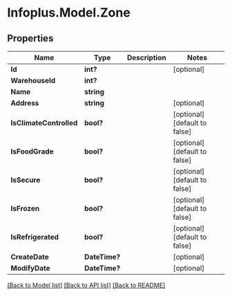 # Infoplus.Model.Zone
## Properties

Name | Type | Description | Notes
------------ | ------------- | ------------- | -------------
**Id** | **int?** |  | [optional] 
**WarehouseId** | **int?** |  | 
**Name** | **string** |  | 
**Address** | **string** |  | [optional] 
**IsClimateControlled** | **bool?** |  | [optional] [default to false]
**IsFoodGrade** | **bool?** |  | [optional] [default to false]
**IsSecure** | **bool?** |  | [optional] [default to false]
**IsFrozen** | **bool?** |  | [optional] [default to false]
**IsRefrigerated** | **bool?** |  | [optional] [default to false]
**CreateDate** | **DateTime?** |  | [optional] 
**ModifyDate** | **DateTime?** |  | [optional] 

[[Back to Model list]](../README.md#documentation-for-models) [[Back to API list]](../README.md#documentation-for-api-endpoints) [[Back to README]](../README.md)

